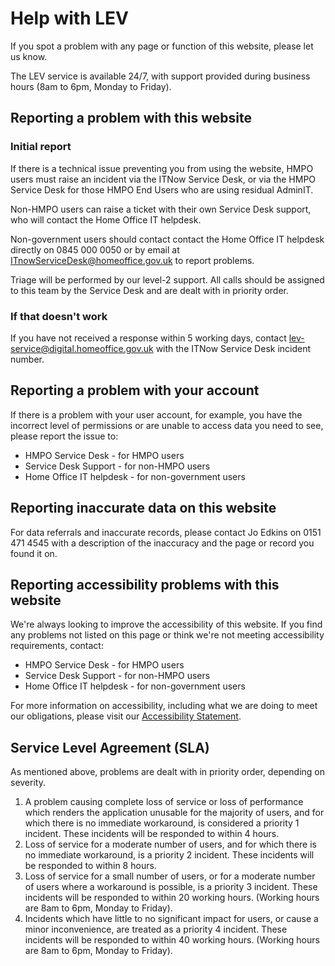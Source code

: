 # Help with LEV

If you spot a problem with any page or function of this website, please let us
know.

The LEV service is available 24/7, with support provided during business hours
(8am to 6pm, Monday to Friday).

## Reporting a problem with this website
### Initial report
If there is a technical issue preventing you from using the website, HMPO users
must raise an incident via the ITNow Service Desk, or via the HMPO Service Desk
for those HMPO End Users who are using residual AdminIT.

Non-HMPO users can raise a ticket with their own Service Desk support,
who will contact the Home Office IT helpdesk.

Non-government users should contact contact the Home Office IT helpdesk directly
on 0845 000 0050 or by email at [ITnowServiceDesk@homeoffice.gov.uk](ITnowServiceDesk@homeoffice.gov.uk)
to report problems.

Triage will be performed by our level-2 support. All calls should be assigned
to this team by the Service Desk and are dealt with in priority order.

### If that doesn't work
If you have not received a response within 5 working days, contact [lev-service@digital.homeoffice.gov.uk](mailto:lev-service@digital.homeoffice.gov.uk)
with the ITNow Service Desk incident number.

## Reporting a problem with your account
If there is a problem with your user account, for example, you have the
incorrect level of permissions or are unable to access data you need to see,
please report the issue to:
- HMPO Service Desk - for HMPO users
- Service Desk Support - for non-HMPO users
- Home Office IT helpdesk - for non-government users

## Reporting inaccurate data on this website
For data referrals and inaccurate records, please contact Jo Edkins on 0151 471
4545 with a description of the inaccuracy and the page or record you found it on.

## Reporting accessibility problems with this website
We're always looking to improve the accessibility of this website.
If you find any problems not listed on this page or think we're not meeting
accessibility requirements, contact:
- HMPO Service Desk - for HMPO users
- Service Desk Support - for non-HMPO users
- Home Office IT helpdesk - for non-government users

For more information on accessibility, including what we are doing to meet our
obligations, please visit our [Accessibility Statement](accessibility-statement).

## Service Level Agreement (SLA)
As mentioned above, problems are dealt with in priority order, depending on
severity.

<ol class="govuk-width-container">
<li>A problem causing complete loss of service or loss of performance which
renders the application unusable for the majority of users, and for which there
is no immediate workaround, is considered a priority 1 incident. These incidents
will be responded to within 4 hours.</li>
<li>Loss of service for a moderate number of users, and for which there is no
immediate workaround, is a priority 2 incident. These incidents will be
responded to within 8 hours.</li>
<li>Loss of service for a small number of users, or for a moderate number of
users where a workaround is possible, is a priority 3 incident. These incidents
will be responded to within 20 working hours. (Working hours are 8am to 6pm,
Monday to Friday).</li>
<li>Incidents which have little to no significant impact for users, or cause a
minor inconvenience, are treated as a priority 4 incident. These incidents will
be responded to within 40 working hours. (Working hours are 8am to 6pm,
Monday to Friday).</li>
</ol>
